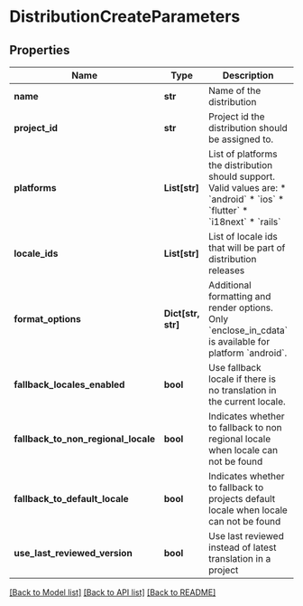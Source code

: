 # DistributionCreateParameters

## Properties
Name | Type | Description | Notes
------------ | ------------- | ------------- | -------------
**name** | **str** | Name of the distribution | 
**project_id** | **str** | Project id the distribution should be assigned to. | 
**platforms** | **List[str]** | List of platforms the distribution should support. Valid values are: * &#x60;android&#x60; * &#x60;ios&#x60; * &#x60;flutter&#x60; * &#x60;i18next&#x60; * &#x60;rails&#x60; | [optional] 
**locale_ids** | **List[str]** | List of locale ids that will be part of distribution releases | [optional] 
**format_options** | **Dict[str, str]** | Additional formatting and render options. Only &#x60;enclose_in_cdata&#x60; is available for platform &#x60;android&#x60;.  | [optional] 
**fallback_locales_enabled** | **bool** | Use fallback locale if there is no translation in the current locale. | [optional] 
**fallback_to_non_regional_locale** | **bool** | Indicates whether to fallback to non regional locale when locale can not be found | [optional] 
**fallback_to_default_locale** | **bool** | Indicates whether to fallback to projects default locale when locale can not be found | [optional] 
**use_last_reviewed_version** | **bool** | Use last reviewed instead of latest translation in a project | [optional] 

[[Back to Model list]](../README.md#documentation-for-models) [[Back to API list]](../README.md#documentation-for-api-endpoints) [[Back to README]](../README.md)


